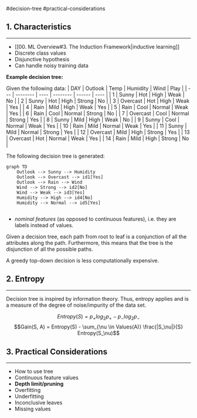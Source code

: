 #decision-tree #practical-considerations

## 1.  Characteristics
---
- [[00. ML Overview#3. The Induction Framework|inductive learning]]
- Discrete class values
- Disjunctive hypothesis
- Can handle noisy training data

**Example decision tree:**

Given the following data:
| DAY | Outlook  | Temp | Humidity | Wind   | Play |
| --- | -------- | ---- | -------- | ------ | ---- |
| 1   | Sunny    | Hot  | High     | Weak   | No   |
| 2   | Sunny    | Hot  | High     | Strong | No   |
| 3   | Overcast | Hot  | High     | Weak   | Yes  |
| 4   | Rain     | Mild | High     | Weak   | Yes  |
| 5   | Rain     | Cool | Normal   | Weak   | Yes  |
| 6   | Rain     | Cool | Normal   | Strong | No   |
| 7   | Overcast | Cool | Normal   | Strong | Yes  |
| 8   | Sunny    | Mild | High     | Weak   | No   |
| 9   | Sunny    | Cool | Normal   | Weak   | Yes  |
| 10  | Rain     | Mild | Normal   | Weak   | Yes  |
| 11  | Sunny    | Mild | Normal   | Strong | Yes  |
| 12  | Overcast | Mild | High     | Strong | Yes  |
| 13  | Overcast | Hot  | Normal   | Weak   | Yes  |
| 14  | Rain     | Mild | High     | Strong | No   |

The following decision tree is generated:

```mermaid
graph TD
	Outlook --> Sunny --> Humidity
	Outlook --> Overcast --> id1[Yes]
	Outlook --> Rain --> Wind
	Wind --> Strong --> id2[No]
	Wind --> Weak --> id3[Yes]
	Humidity --> High --> id4[No]
	Humidity --> Normal --> id5[Yes]
	
```

- *nominal features* (as opposed to continuous features), i.e. they are labels instead of values.

Given a decision tree, each path from root to leaf is a conjunction of all the attributes along the path.  Furthermore, this means that the tree is the disjunction of all the possible paths.

A greedy top-down decision is less computationally expensive.

## 2. Entropy
---
Decision tree is inspired by information theory.  Thus, entropy applies and is a measure of the degree of noise/impurity of the data set.

$$Entropy(S) = p_{+}log_2p_{+} - p_{-}log_2p_{-}$$
$$Gain(S, A) = Entropy(S) - \sum_{\nu \in Values(A)} \frac{|S_\nu|}{S} Entropy(S_\nu)$$

## 3. Practical Considerations
---
- How to use tree
- Continuous feature values
- **Depth limit/pruning**
- Overfitting
- Underfitting
- Inconclusive leaves
- Missing values